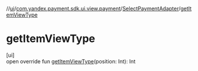 //[ui](../../../index.md)/[com.yandex.payment.sdk.ui.view.payment](../index.md)/[SelectPaymentAdapter](index.md)/[getItemViewType](get-item-view-type.md)

# getItemViewType

[ui]\
open override fun [getItemViewType](get-item-view-type.md)(position: Int): Int
